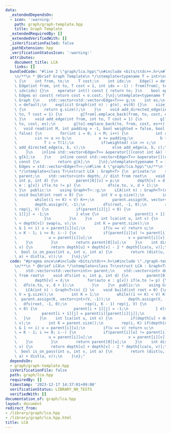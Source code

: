 ```yaml
---
data:
  _extendedDependsOn:
  - icon: ':warning:'
    path: graph/graph-template.hpp
    title: Graph Template
  _extendedRequiredBy: []
  _extendedVerifiedWith: []
  _isVerificationFailed: false
  _pathExtension: hpp
  _verificationStatusIcon: ':warning:'
  attributes:
    document_title: LCA
    links: []
  bundledCode: "#line 2 \"graph/lca.hpp\"\n#include <bits/stdc++.h>\n#line 3 \"graph/graph-template.hpp\"\
    \n/**\n * @brief Graph Template\n */\ntemplate<typename T = int>\nstruct Edge\
    \ {\n    int from, to;\n    T cost;\n    int idx;\n    Edge() = default;\n   \
    \ Edge(int from, int to, T cost = 1, int idx = -1) : from(from), to(to), cost(cost),\
    \ idx(idx) {}\n    operator int() const { return to; }\n    bool operator<(const\
    \ Edge& o) const{ return cost < o.cost; }\n};\ntemplate<typename T = int>\nstruct\
    \ Graph {\n    std::vector<std::vector<Edge<T>>> g;\n    int es;\n    Graph()\
    \ = default;\n    explicit Graph(int n) : g(n), es(0) {}\n    size_t size() const\
    \ {\n        return g.size();\n    }\n    void add_directed_edge(int from, int\
    \ to, T cost = 1) {\n        g[from].emplace_back(from, to, cost, es++);\n   \
    \ }\n    void add_edge(int from, int to, T cost = 1) {\n        g[from].emplace_back(from,\
    \ to, cost, es);\n        g[to].emplace_back(to, from, cost, es++);\n    }\n \
    \   void read(int M, int padding = -1, bool weighted = false, bool directed =\
    \ false) {\n        for(int i = 0; i < M; i++) {\n            int a, b;\n    \
    \        cin >> a >> b;\n            a += padding;\n            b += padding;\n\
    \            T c = T(1);\n            if(weighted) cin >> c;\n            if(directed)\
    \ add_directed_edge(a, b, c);\n            else add_edge(a, b, c);\n        }\n\
    \    }\n    inline std::vector<Edge<T>> &operator[](const int &k) {\n        return\
    \ g[k];\n    }\n    inline const std::vector<Edge<T>> &operator[](const int &k)\
    \ const {\n        return g[k];\n    }\n};\ntemplate<typename T = int>\nusing\
    \ Edges = std::vector<Edge<T>>;\n#line 4 \"graph/lca.hpp\"\n/**\n * @brief LCA\n\
    \ */\ntemplate<class T>\nstruct LCA : Graph<T> {\n  private:\n    std::vector<std::vector<int>>\
    \ parent;\n    std::vector<int> depth; // dist from root\n    void dfs(int v,\
    \ int p, int d) {\n        parent[0][v] = p;\n        depth[v] = d;\n        for(auto\
    \ e : g[v]) if(e.to != p) {\n            dfs(e.to, v, d + 1);\n        }\n   \
    \ }\n  public:\n    using Graph<T>::g;\n    LCA(int n) : Graph<T>(n) {} \n   \
    \ void build(int root = 0) {\n        int V = g.size();\n        int K = 1;\n\
    \        while((1 << K) < V) K++;\n        parent.assign(K, vector<int>(V, -1));\n\
    \        depth.assign(V, -1);\n        dfs(root, -1, 0);\n        rep(i, K - 1)\
    \ rep(j, V) {\n            if(parent[i][j] < 0) {\n                parent[i +\
    \ 1][j] = -1;\n            } else {\n                parent[i + 1][j] = parent[i][parent[i][j]];\n\
    \            }\n        }\n    }\n    int lca(int u, int v) {\n        if(depth[u]\
    \ < depth[v]) swap(u, v);\n        int K = parent.size();\n        rep(i, K) if(depth[u]-depth[v]\
    \ & 1 << i) u = parent[i][u];\n        if(u == v) return u;\n        for(int i\
    \ = K - 1; i >= 0; i--) {\n            if(parent[i][u] != parent[i][v]) {\n  \
    \              u = parent[i][u];\n                v = parent[i][v];\n        \
    \    }\n        }\n        return parent[0][u];\n    }\n    int dist(int u, int\
    \ v) {\n        return depth[u] + depth[v] - 2 * depth[lca(u, v)];\n    }\n  \
    \  bool is_on_pass(int u, int v, int a) {\n        return (dist(u, v) == dist(u,\
    \ a) + dist(a, v));\n    }\n};\n"
  code: "#pragma once\n#include <bits/stdc++.h>\n#include \"./graph-template.hpp\"\
    \n/**\n * @brief LCA\n */\ntemplate<class T>\nstruct LCA : Graph<T> {\n  private:\n\
    \    std::vector<std::vector<int>> parent;\n    std::vector<int> depth; // dist\
    \ from root\n    void dfs(int v, int p, int d) {\n        parent[0][v] = p;\n\
    \        depth[v] = d;\n        for(auto e : g[v]) if(e.to != p) {\n         \
    \   dfs(e.to, v, d + 1);\n        }\n    }\n  public:\n    using Graph<T>::g;\n\
    \    LCA(int n) : Graph<T>(n) {} \n    void build(int root = 0) {\n        int\
    \ V = g.size();\n        int K = 1;\n        while((1 << K) < V) K++;\n      \
    \  parent.assign(K, vector<int>(V, -1));\n        depth.assign(V, -1);\n     \
    \   dfs(root, -1, 0);\n        rep(i, K - 1) rep(j, V) {\n            if(parent[i][j]\
    \ < 0) {\n                parent[i + 1][j] = -1;\n            } else {\n     \
    \           parent[i + 1][j] = parent[i][parent[i][j]];\n            }\n     \
    \   }\n    }\n    int lca(int u, int v) {\n        if(depth[u] < depth[v]) swap(u,\
    \ v);\n        int K = parent.size();\n        rep(i, K) if(depth[u]-depth[v]\
    \ & 1 << i) u = parent[i][u];\n        if(u == v) return u;\n        for(int i\
    \ = K - 1; i >= 0; i--) {\n            if(parent[i][u] != parent[i][v]) {\n  \
    \              u = parent[i][u];\n                v = parent[i][v];\n        \
    \    }\n        }\n        return parent[0][u];\n    }\n    int dist(int u, int\
    \ v) {\n        return depth[u] + depth[v] - 2 * depth[lca(u, v)];\n    }\n  \
    \  bool is_on_pass(int u, int v, int a) {\n        return (dist(u, v) == dist(u,\
    \ a) + dist(a, v));\n    }\n};"
  dependsOn:
  - graph/graph-template.hpp
  isVerificationFile: false
  path: graph/lca.hpp
  requiredBy: []
  timestamp: '2023-12-17 14:37:01+09:00'
  verificationStatus: LIBRARY_NO_TESTS
  verifiedWith: []
documentation_of: graph/lca.hpp
layout: document
redirect_from:
- /library/graph/lca.hpp
- /library/graph/lca.hpp.html
title: LCA
---
```

